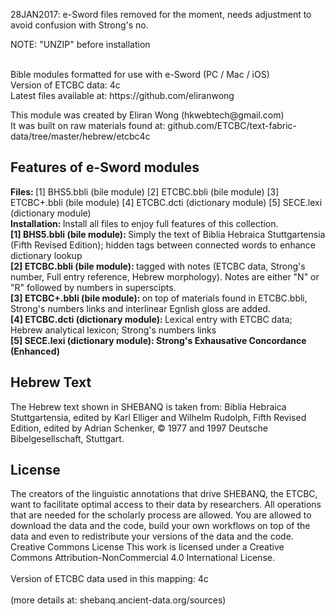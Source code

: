 28JAN2017: e-Sword files removed for the moment, needs adjustment to avoid confusion with Strong's no.

NOTE: "UNZIP" before installation<br />
<br />

<p>Bible modules formatted for use with e-Sword (PC / Mac / iOS) <br />
Version of ETCBC data: 4c<br />
Latest files available at: https://github.com/eliranwong
</p>

<p>This module was created by Eliran Wong (hkwebtech@gmail.com)<br />
It was built on raw materials found at: github.com/ETCBC/text-fabric-data/tree/master/hebrew/etcbc4c
</p>

<h2>Features of e-Sword modules</h2>
<p>
<b>Files: </b>[1] BHS5.bbli (bile module) [2] ETCBC.bbli (bile module) [3] ETCBC+.bbli (bile module) [4] ETCBC.dcti (dictionary module) [5] SECE.lexi (dictionary module)<br />
<b>Installation: </b>Install all files to enjoy full features of this collection.<br />
<b>[1] BHS5.bbli (bile module): </b>Simply the text of Biblia Hebraica Stuttgartensia (Fifth Revised Edition); hidden tags between connected words to enhance dictionary lookup<br />
<b>[2] ETCBC.bbli (bile module): </b>tagged with notes (ETCBC data, Strong's number, Full entry reference, Hebrew morphology).  Notes are either "N" or "R" followed by numbers in superscipts.<br />
<b>[3] ETCBC+.bbli (bile module): </b>on top of materials found in ETCBC.bbli, Strong's numbers links and interlinear Egnlish gloss are added.<br />
<b>[4] ETCBC.dcti (dictionary module): </b>Lexical entry with ETCBC data; Hebrew analytical lexicon; Strong's numbers links<br />
<b>[5] SECE.lexi (dictionary module): Strong's Exhausative Concordance (Enhanced)</b>
</p>
<h2>Hebrew Text</h2>
<p>
The Hebrew text shown in SHEBANQ is taken from: Biblia Hebraica Stuttgartensia, edited by Karl Elliger and Wilhelm Rudolph, Fifth Revised Edition, edited by Adrian Schenker, © 1977 and 1997 Deutsche Bibelgesellschaft, Stuttgart.<br />
</p>
<h2>License</h2>
<p>The creators of the linguistic annotations that drive SHEBANQ, the ETCBC, want to facilitate optimal access to their data by researchers. All operations that are needed for the scholarly process are allowed. You are allowed to download the data and the code, build your own workflows on top of the data and even to redistribute your versions of the data and the code.
<br />
Creative Commons License
This work is licensed under a Creative Commons Attribution-NonCommercial 4.0 International License.<br />
<br />
Version of ETCBC data used in this mapping: 4c<br /><br />
(more details at: shebanq.ancient-data.org/sources)
</p>
